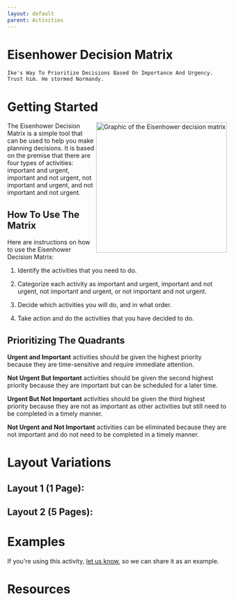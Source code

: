 ```yaml
---
layout: default
parent: Activities
---
```


# Eisenhower Decision Matrix
`Ike's Way To Prioritize Decisions Based On Importance And Urgency. Trust him. He stormed Normandy.`
# Getting Started

<img src="https://upload.wikimedia.org/wikipedia/commons/3/33/7_habits_decision-making_matrix.png" alt="Graphic of the Eisenhower decision matrix" width="300" align="right">

The Eisenhower Decision Matrix is a simple tool that can be used to help you make planning decisions. It is based on the premise that there are four types of activities: important and urgent, important and not urgent, not important and urgent, and not important and not urgent.

## How To Use The Matrix
Here are instructions on how to use the Eisenhower Decision Matrix:

1. Identify the activities that you need to do.

2. Categorize each activity as important and urgent, important and not urgent, not important and urgent, or not important and not urgent.

3. Decide which activities you will do, and in what order.

4. Take action and do the activities that you have decided to do.

## Prioritizing The Quadrants

**Urgent and Important** activities should be given the highest priority because they are time-sensitive and require immediate attention. 

**Not Urgent But Important** activities should be given the second highest priority because they are important but can be scheduled for a later time. 

**Urgent But Not Important** activities should be given the third highest priority because they are not as important as other activities but still need to be completed in a timely manner. 

**Not Urgent and Not Important** activities can be eliminated because they are not important and do not need to be completed in a timely manner.

# Layout Variations

## Layout 1 (1 Page):


## Layout 2 (5 Pages):

# Examples
If you're using this activity, [let us know](https://github.com/Standards-and-Practices/structured-rapid-development/issues/new?assignees=&labels=documentation&template=example-submission.md&title=Example+of+%5Byour+pattern+here%5D), so we can share it as an example.
# Resources